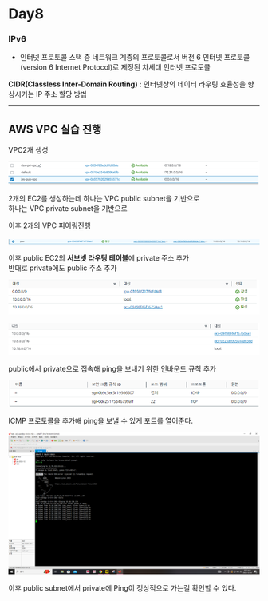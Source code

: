 # Day8

### IPv6
- 인터넷 프로토콜 스택 중 네트워크 계층의 프로토콜로서 버전 6 인터넷 프로토콜(version 6 Internet Protocol)로 제정된 차세대 인터넷 프로토콜




**CIDR(Classless Inter-Domain Routing)** : 인터넷상의 데이터 라우팅 효율성을 향상시키는 IP 주소 할당 방법 

---

## AWS VPC 실습 진행

VPC2개 생성

![사진](../images/VPC생성.png)

2개의 EC2를 생성하는데 하나는 VPC public subnet을 기반으로<br>
하나는 VPC private subnet을 기반으로

이후 2개의 VPC 피어링진행

![사진](../images/피어링.png)

이후 public EC2의 **서브넷 라우팅 테이블**에 private 주소 추가<br>
반대로 private에도 public 주소 추가

![사진](../images/서브넷라우팅테이블1.png)

![사진](../images/서브넷라우팅테이블2.png)

public에서 private으로 접속해 ping을 보내기 위한 인바운드 규칙 추가

![사진](../images/인바운드규칙.png)

ICMP 프로토콜을 추가해 ping을 보낼 수 있게 포트를 열어준다.

![사진](../images/ping.png)

이후 public subnet에서 private에 Ping이 정상적으로 가는걸 확인할 수 있다.
